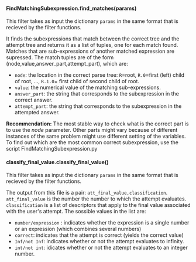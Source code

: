 #### FindMatchingSubexpression.find_matches(params)

This filter takes as input the dictionary `params` in the same format that is 
recieved by the filter functions.

It finds the subexpressions that match between the correct tree and the attempt tree and returns it as a list of 
tuples, one for each match found. Matches that are sub-expressions of another matched expression are supressed. The
match tuples are of the form (node,value,answer_part,attempt_part), which are:
* `node`: the location in the correct parse tree: `R`=root, `R.0`=first (left) child of root, ..., `R.1.0`= first child of second child of root.
* `value`:  the numerical value of the matching sub-expressions.
* `answer_part`: the string that corresponds to the subexpression in the correct answer.
* `attempt_part`: the string that corresponds to the subexpression in the attempted answer.

**Recommendation:** The most stable way to check what is the correct part is to use the *node* parameter. Other parts 
might vary because of different instances of the same problem might use different setting of the variables. To find 
out which are the most common correct subexpression, use the script FindMatchingSubexpression.py

#### classify_final_value.classify_final_value()

This filter takes as input the dictionary `params` in the same format that is 
recieved by the filter functions.

The output from this file is  a pair: `att_final_value,classification`. `att_final_value` is the number
the number to which the attempt evaluates. `classification` is a list of descriptors that 
apply to the final value associated with the user's attempt. The sossible values in the list are:
* `number/expression` : indicates whether the expression is a single number or an expression (which combines several numbers)
* `correct`: indicates that the attempt is correct (yields the correct value)
* `Inf/not Inf`: indicates whether or not the attempt evaluates to infinity.
* `int/not int`: idicates whether or not the attempt evaluates to an integer number.

